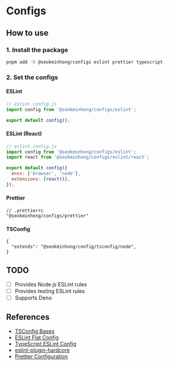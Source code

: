 # Configs

## How to use

### 1. Install the package

```sh
pnpm add -D @seokminhong/configs eslint prettier typescript
```

### 2. Set the configs

#### ESLint

```js
// eslint.config.js
import config from '@seokminhong/configs/eslint';

export default config();
```

#### ESLint (React)

```js
// eslint.config.js
import config from '@seokminhong/configs/eslint';
import react from '@seokminhong/configs/eslint/react';

export default config({
  envs: ['browser', 'node'],
  extensions: [react()],
});
```

#### Prettier

```jsonc
// .prettierrc
"@seokminhong/configs/prettier"
```

#### TSConfig

```jsonc
{
  "extends": "@seokminhong/config/tsconfig/node",
}
```

## TODO

- [ ] Provides Node.js ESLint rules
- [ ] Provides testing ESLint rules
- [ ] Supports Deno

## References

- [TSConfig Bases](https://github.com/tsconfig/bases?)
- [ESLint Flat Config](https://eslint.org/docs/v8.x/use/configure/configuration-files-new)
- [TypeScript ESLint Config](https://typescript-eslint.io/getting-started/typed-linting)
- [eslint-plugin-hardcore](https://github.com/EvgenyOrekhov/eslint-config-hardcore/)
- [Prettier Configuration](https://prettier.io/docs/en/configuration.html)
